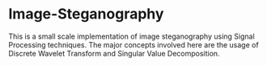 # Image-Steganography
This is a small scale implementation of image steganography using Signal Processing techniques. The major concepts involved here are the usage of Discrete Wavelet Transform and Singular Value Decomposition.

